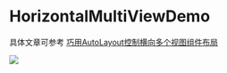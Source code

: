 # HorizontalMultiViewDemo
具体文章可参考 [巧用AutoLayout控制横向多个视图组件布局](http://www.jianshu.com/p/3845528c3c6a)

![](http://7xig3h.com1.z0.glb.clouddn.com/Snip20160323_15.png)


